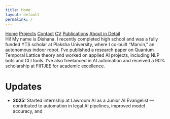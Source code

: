 ```yaml
---
title: Home
layout: default
permalink: /
---
```


<div class="navbar">
  <a href="{{ site.baseurl }}/">Home</a>
  <a href="{{ site.baseurl }}/projects">Projects</a>
  <a href="{{ site.baseurl }}/contact">Contact</a>
  <a href="{{ site.baseurl }}/cv">CV</a>
  <a href="{{ site.baseurl }}/publications">Publications</a>
  <a href="{{ site.baseurl }}/about-detail">About in Detail</a>
</div>

<div class="content-box">
  <div class="intro-text">
    Hi! My name is Dishana. I recently completed high school and was a fully funded YTS scholar at Plaksha University, where I co-built “Marvin,” an autonomous indoor robot. I’ve published a research paper on Quantum Temporal Lattice theory and worked on applied AI projects, including NLP bots and CLI tools. I’ve also freelanced in AI automation and received a 90% scholarship at FIITJEE for academic excellence.
  </div>
  <h1>Updates</h1>
  <ul>
    <li><strong>2025:</strong> Started internship at Lawroom AI as a Junior AI Evangelist — contributed to automation in legal AI pipelines, improved model accuracy, and
